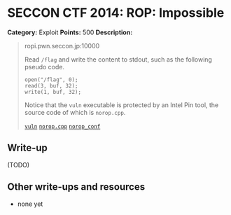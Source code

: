 # SECCON CTF 2014: ROP: Impossible

**Category:** Exploit
**Points:** 500
**Description:**

> ropi.pwn.seccon.jp:10000
>
> Read `/flag` and write the content to stdout, such as the following pseudo code.
>
> ```
> open("/flag", 0);
> read(3, buf, 32);
> write(1, buf, 32);
> ```
>
> Notice that the `vuln` executable is protected by an Intel Pin tool, the source code of which is `norop.cpp`.
>
> [`vuln`](vuln)
> [`norop.cpp`](norop.cpp)
> [`norop_conf`](norop_conf)

## Write-up

(TODO)

## Other write-ups and resources

* none yet

